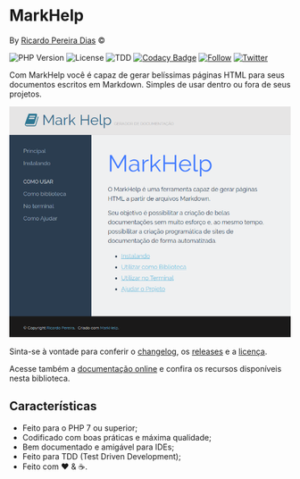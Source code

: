 # MarkHelp

By [Ricardo Pereira Dias](http://www.ricardopdias.com.br) ©

![PHP Version](https://img.shields.io/badge/php-%5E7.2.0-blue)
![License](https://img.shields.io/badge/license-MIT-blue)
![TDD](https://img.shields.io/badge/tdd-Tested%20100%25-blue)
[![Codacy Badge](https://api.codacy.com/project/badge/Grade/8afdadf4410844edb5adfefbae3ba76e)](https://www.codacy.com/manual/ricardopedias/markhelp?utm_source=github.com&amp;utm_medium=referral&amp;utm_content=ricardopedias/markhelp&amp;utm_campaign=Badge_Grade)
[![Follow](https://img.shields.io/github/followers/ricardopedias?label=Siga%20no%20GitHUB&style=social)](https://github.com/ricardopedias)
[![Twitter](https://img.shields.io/twitter/follow/ricardopedias?label=Siga%20no%20Twitter)](https://twitter.com/ricardopedias)

Com MarkHelp você é capaz de gerar belíssimas páginas HTML para seus documentos escritos em Markdown.
Simples de usar dentro ou fora de seus projetos.

![Screenshot](docs/images/screenshot.png)

Sinta-se à vontade para conferir o [changelog](changelog.md), os [releases](https://github.com/ricardopedias/markhelp/releases) e a [licença](license.md).

Acesse também a [documentação online](/docs/index.md) e confira os recursos disponíveis nesta biblioteca.

## Características

-   Feito para o PHP 7 ou superior;
-   Codificado com boas práticas e máxima qualidade;
-   Bem documentado e amigável para IDEs;
-   Feito para TDD (Test Driven Development);
-   Feito com :heart: & :coffee:.
